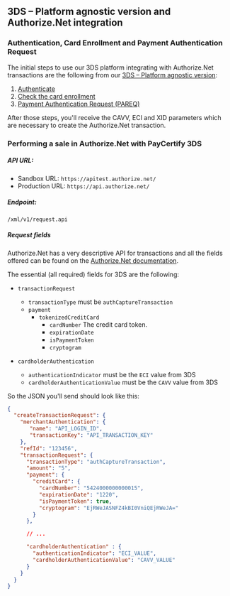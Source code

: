 
## 3DS – Platform agnostic version and Authorize.Net integration

### Authentication, Card Enrollment and Payment Authentication Request

The initial steps to use our 3DS platform integrating with Authorize.Net transactions are the following from our [3DS – Platform agnostic version](../master/curl/3DS.md):

1. [Authenticate](../master/curl/3DS.md#authentication)
2. [Check the card enrollment](../master/curl/3DS.md#check-card-enrollment)
3. [Payment Authentication Request (PAREQ)](../master/curl/3DS.md#payment-authentication-request-pareq)

After those steps, you'll receive the CAVV, ECI and XID parameters which are necessary to create the Authorize.Net transaction.

### Performing a sale in Authorize.Net with PayCertify 3DS

##### API URL:

- Sandbox URL: `https://apitest.authorize.net/`
- Production URL: `https://api.authorize.net/`

##### Endpoint:
`/xml/v1/request.api`

##### Request fields

Authorize.Net has a very descriptive API for transactions and all the fields offered
can be found on the [Authorize.Net documentation](http://developer.authorize.net/api/reference/index.html#payment-transactions-charge-a-tokenized-credit-card).

The essential (all required) fields for 3DS are the following:

- `transactionRequest`
  - `transactionType` must be `authCaptureTransaction`
  - `payment`
    - `tokenizedCreditCard`
      - `cardNumber` The credit card token.
      - `expirationDate`
      - `isPaymentToken`
      - `cryptogram`

- `cardholderAuthentication`
  - `authenticationIndicator` must be the `ECI` value from 3DS
  - `cardholderAuthenticationValue` must be the `CAVV` value from 3DS

So the JSON you'll send should look like this:

```json
{
  "createTransactionRequest": {
    "merchantAuthentication": {
       "name": "API_LOGIN_ID",
       "transactionKey": "API_TRANSACTION_KEY"
    },
    "refId": "123456",
    "transactionRequest": {
      "transactionType": "authCaptureTransaction",
      "amount": "5",
      "payment": {
        "creditCard": {
          "cardNumber": "5424000000000015",
          "expirationDate": "1220",
          "isPaymentToken": true,
          "cryptogram": "EjRWeJASNFZ4kBI0VniQEjRWeJA="
        }
      },

      // ...

      "cardholderAuthentication" : {
        "authenticationIndicator": "ECI_VALUE",
        "cardholderAuthenticationValue": "CAVV_VALUE"
      }
    }
  }
}
```
